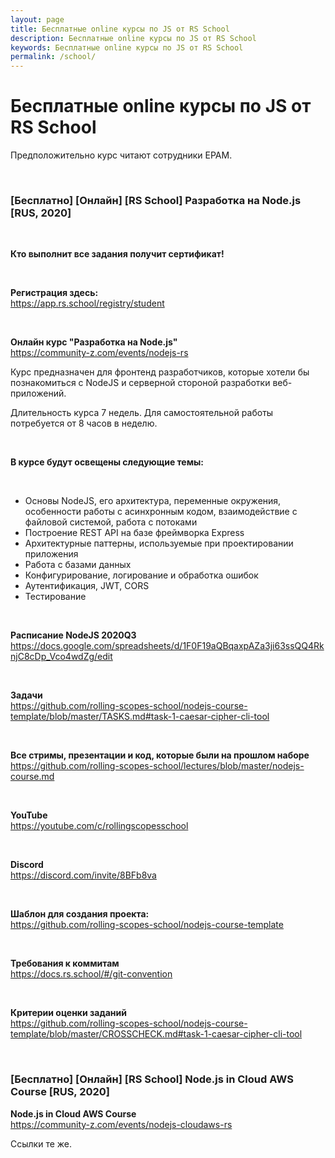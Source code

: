 ```yaml
---
layout: page
title: Бесплатные online курсы по JS от RS School
description: Бесплатные online курсы по JS от RS School
keywords: Бесплатные online курсы по JS от RS School
permalink: /school/
---
```


# Бесплатные online курсы по JS от RS School

Предположительно курс читают сотрудники EPAM.

<br/>

### [Бесплатно] [Онлайн] [RS School] Разработка на Node.js [RUS, 2020]

<br/>

**Кто выполнит все задания получит сертификат!**

<br/>

**Регистрация здесь:**  
https://app.rs.school/registry/student

<br/>

**Онлайн курс "Разработка на Node.js"**  
https://community-z.com/events/nodejs-rs

Курс предназначен для фронтенд разработчиков, которые хотели бы познакомиться с NodeJS и серверной стороной разработки веб-приложений.

Длительность курса 7 недель. Для самостоятельной работы потребуется от 8 часов в неделю.

<br/>

**В курсе будут освещены следующие темы:**

<br/>

- Основы NodeJS, его архитектура, переменные окружения, особенности работы с асинхронным кодом, взаимодействие с файловой системой, работа с потоками
- Построение REST API на базе фреймворка Express
- Архитектурные паттерны, используемые при проектировании приложения
- Работа с базами данных
- Конфигурирование, логирование и обработка ошибок
- Аутентификация, JWT, CORS
- Тестирование

<br/>

**Расписание NodeJS 2020Q3**  
https://docs.google.com/spreadsheets/d/1F0F19aQBqaxpAZa3ji63ssQQ4RknjC8cDp_Vco4wdZg/edit

<br/>

**Задачи**  
https://github.com/rolling-scopes-school/nodejs-course-template/blob/master/TASKS.md#task-1-caesar-cipher-cli-tool

<br/>

**Все стримы, презентации и код, которые были на прошлом наборе**  
https://github.com/rolling-scopes-school/lectures/blob/master/nodejs-course.md

<br/>

**YouTube**  
https://youtube.com/c/rollingscopesschool

<br/>

**Discord**  
https://discord.com/invite/8BFb8va

<br/>

**Шаблон для создания проекта:**  
https://github.com/rolling-scopes-school/nodejs-course-template

<br/>

**Требования к коммитам**  
https://docs.rs.school/#/git-convention

<br/>

**Критерии оценки заданий**  
https://github.com/rolling-scopes-school/nodejs-course-template/blob/master/CROSSCHECK.md#task-1-caesar-cipher-cli-tool

<br/>

### [Бесплатно] [Онлайн] [RS School] Node.js in Cloud AWS Course [RUS, 2020]

**Node.js in Cloud AWS Course**  
https://community-z.com/events/nodejs-cloudaws-rs

Ссылки те же.

